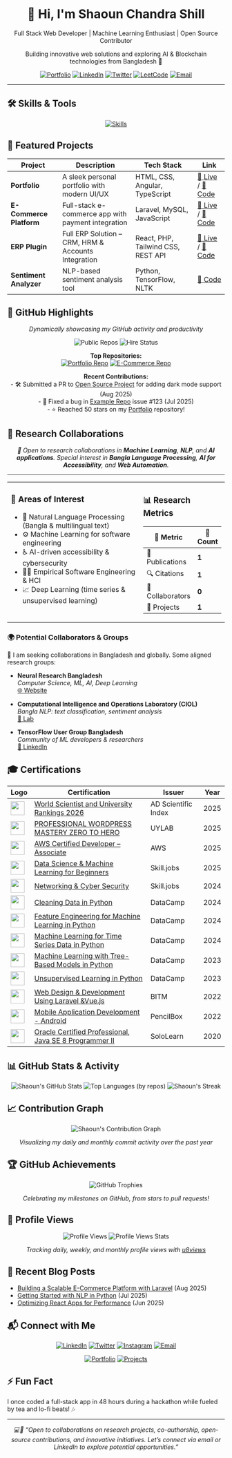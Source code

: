 <div align="center">
  <h1>👋 Hi, I'm Shaoun Chandra Shill</h1>
  <p>Full Stack Web Developer | Machine Learning Enthusiast | Open Source Contributor</p>
  <p>Building innovative web solutions and exploring AI & Blockchain technologies from Bangladesh 🚀</p>
  <a href="https://shaoun18.github.io/"><img src="https://img.shields.io/badge/Portfolio-FF5722?style=for-the-badge&logo=web&logoColor=white" alt="Portfolio"></a>
  <a href="https://www.linkedin.com/in/shaounchandrashill/"><img src="https://img.shields.io/badge/LinkedIn-0077B5?style=for-the-badge&logo=linkedin&logoColor=white" alt="LinkedIn"></a>
  <a href="https://twitter.com/shaoun_shill"><img src="https://img.shields.io/badge/Twitter-1DA1F2?style=for-the-badge&logo=twitter&logoColor=white" alt="Twitter"></a>
  <a href="https://leetcode.com/Shaoun20/"><img src="https://img.shields.io/badge/LeetCode-FFA116?style=for-the-badge&logo=leetcode&logoColor=white" alt="LeetCode"></a>
  <a href="mailto:shaoun@bitbirds.com"><img src="https://img.shields.io/badge/Email-D14836?style=for-the-badge&logo=gmail&logoColor=white" alt="Email"></a>
</div>

---

## 🛠️ Skills & Tools
<p align="center">
  <a href="https://skillicons.dev">
    <img src="https://skillicons.dev/icons?i=html,css,js,react,nodejs,python,php,laravel,mysql,postgres,git,vscode,figma,postman,sass,bootstrap,angular,typescript,tensorflow" alt="Skills" />
  </a>
</p>

## 🚀 Featured Projects
| Project | Description | Tech Stack | Link |
|---------|-------------|------------|------|
| **Portfolio** | A sleek personal portfolio with modern UI/UX | HTML, CSS, Angular, TypeScript | [🔗 Live](https://shaoun18.github.io/) / [📂 Code](https://github.com/Shaoun18/shaoun18.github.io) |
| **E-Commerce Platform** | Full-stack e-commerce app with payment integration | Laravel, MySQL, JavaScript | [🔗 Live](https://demo.graygrids.com/themes/shopgrids/) / [📂 Code](https://github.com/Shaoun18/Shopgrids-Ecommerce-Website) |
| **ERP Plugin** | Full ERP Solution – CRM, HRM & Accounts Integration | React, PHP, Tailwind CSS, REST API | [🔗 Live](https://wordpress.org/plugins/zetta-erp/) / [📂 Code](https://github.com/Shaoun18/WP_Erp/) |
| **Sentiment Analyzer** | NLP-based sentiment analysis tool | Python, TensorFlow, NLTK | [📂 Code](https://github.com/shaoun18/ml-sentiment) |

## 🌟 GitHub Highlights
<div align="center">
  <p><i>Dynamically showcasing my GitHub activity and productivity</i></p>
  <!-- <img src="https://raw.githubusercontent.com/shaoun18/shaoun18/main/metrics.github.highlights.svg" alt="GitHub Highlights" /> -->
  <img src="https://img.shields.io/badge/Public_Repositories-62-2B2B2B?style=for-the-badge" alt="Public Repos" />
  <img src="https://img.shields.io/badge/Available_for_Hire-Yes-1DA1F2?style=for-the-badge" alt="Hire Status" />
</div>
<p align="center">
  <b>Top Repositories:</b><br>
  <a href="https://github.com/shaoun18/shaoun18.github.io"><img src="https://github-readme-stats.vercel.app/api/pin/?username=shaoun18&repo=shaoun18.github.io&theme=dracula&hide_border=true" alt="Portfolio Repo" /></a>
  <a href="https://github.com/shaoun18/Shopgrids-Ecommerce-Website"><img src="https://github-readme-stats.vercel.app/api/pin/?username=shaoun18&repo=Shopgrids-Ecommerce-Website&theme=dracula&hide_border=true" alt="E-Commerce Repo" /></a>
</p>
<p align="center">
  <b>Recent Contributions:</b><br>
  - 🛠️ Submitted a PR to <a href="https://github.com/open-source-project/example">Open Source Project</a> for adding dark mode support (Aug 2025)<br>
  - 🐛 Fixed a bug in <a href="https://github.com/open-source-project/example">Example Repo</a> issue #123 (Jul 2025)<br>
  - ⭐ Reached 50 stars on my <a href="https://github.com/shaoun18/shaoun18.github.io">Portfolio</a> repository!
</p>


## 🔬 Research Collaborations  

<div align="center">
  <p><i>🤝 Open to research collaborations in <b>Machine Learning</b>, <b>NLP</b>, and <b>AI applications</b>.  
  Special interest in <b>Bangla Language Processing</b>, <b>AI for Accessibility</b>, and <b>Web Automation</b>.</i></p>
</div>

---

<table>
<tr>
<td width="100%" valign="top">

### 🌟 Areas of Interest
- 📝 Natural Language Processing (Bangla & multilingual text)  
- ⚙️ Machine Learning for software engineering  
- ♿ AI-driven accessibility & cybersecurity  
- 👩‍💻 Empirical Software Engineering & HCI  
- 📈 Deep Learning (time series & unsupervised learning)  

</td>
<td width="100%" valign="top">

### 📊 Research Metrics  

| 📌 Metric | 🔢 Count |
|-----------|----------|
| 📄 Publications | **1** |
| 🔍 Citations | **1** |
| 👥 Collaborators | **0** |
| 🧪 Projects | **1** |

</td>
</tr>
</table>


### 🌍 Potential Collaborators & Groups  

🔗 I am seeking collaborations in Bangladesh and globally. Some aligned research groups:  

- **Neural Research Bangladesh**  
  *Computer Science, ML, AI, Deep Learning*  
  [🌐 Website](https://www.neuralresearchbd.com/)

- **Computational Intelligence and Operations Laboratory (CIOL)**  
  *Bangla NLP: text classification, sentiment analysis*  
  [🔗 Lab](https://ciol-researchlab.github.io/)

- **TensorFlow User Group Bangladesh**  
  *Community of ML developers & researchers*  
  [💼 LinkedIn](https://www.linkedin.com/company/madncb)


## 🎓 Certifications
| Logo | Certification | Issuer | Year |
|------|---------------|--------|------|
| <img src="https://www.adscientificindex.com/assets/images/adscientificindex-logo-lite.png" width="32"/> | [World Scientist and University Rankings 2026](https://www.adscientificindex.com/scientist/shaoun-chandra-shill/6105866) | AD Scientific Index | 2025 |
| <img src="https://uylab.org/_next/static/media/uylab_logo.197a4be0.svg" width="32"/> | [PROFESSIONAL WORDPRESS MASTERY ZERO TO HERO](https://drive.google.com/file/d/1XLDNZTVtoYUz16zQlA2LOF4Zjti88iLT/view?usp=sharing) | UYLAB | 2025 |
| <img src="https://img.icons8.com/color/48/amazon-web-services.png" width="32"/> | [AWS Certified Developer – Associate](https://aws.amazon.com/certification/certified-developer-associate/) | AWS | 2025 |
| <img src="https://skill.jobs/images/skilljobscolor.png" width="32"/> | [Data Science & Machine Learning for Beginners](https://drive.google.com/file/d/1nckHtfo43CamhO0wZhklTBg31Y4GK7qs/view?usp=sharing) | Skill.jobs | 2025 |
| <img src="https://skill.jobs/images/skilljobscolor.png" width="32"/> | [Networking & Cyber Security](https://drive.google.com/file/d/1dDNKkDXojsRzX_ck5ITuHSjAzPp_GSho/view?usp=sharing) | Skill.jobs | 2024 |
| <img src="https://www.svgrepo.com/show/349332/datacamp.svg" width="32"/> | [Cleaning Data in Python](https://www.datacamp.com/completed/statement-of-accomplishment/course/a5d06a728dd2cca5e13e22486930a562366931e4) | DataCamp | 2024 |
| <img src="https://www.svgrepo.com/show/349332/datacamp.svg" width="32"/> | [Feature Engineering for Machine Learning in Python](https://www.datacamp.com/completed/statement-of-accomplishment/course/f14ff24d48e46e2a8ab417bdf9a4290619b6cf2f) | DataCamp | 2024 |
| <img src="https://www.svgrepo.com/show/349332/datacamp.svg" width="32"/> | [Machine Learning for Time Series Data in Python](https://www.datacamp.com/completed/statement-of-accomplishment/course/9c8625dfab820a35492f8e30527df35a26b37983) | DataCamp | 2024 |
| <img src="https://www.svgrepo.com/show/349332/datacamp.svg" width="32"/> | [Machine Learning with Tree-Based Models in Python](https://www.datacamp.com/completed/statement-of-accomplishment/course/844f1b12cdfe569c5926ddd79fa9b804170ece43) | DataCamp | 2023 |
| <img src="https://www.svgrepo.com/show/349332/datacamp.svg" width="32"/> | [Unsupervised Learning in Python](https://www.datacamp.com/completed/statement-of-accomplishment/course/cb1e128f8001381d3f15ec7f04c36f41a7e6f6c4) | DataCamp | 2023 |
| <img src="https://bitm.org.bd/storage/sites/0g5HsyGrInhhqXUoV8WtU5qtKkkqJg3MDYL4m92C.png" width="32"/> | [Web Design & Development Using Laravel &Vue.js](https://drive.google.com/file/d/1yZHr2WyzQCvxzPr1rQ_vTnQfis7sTJhB/view?usp=drive_link) | BITM | 2022 |
| <img src="https://pencilbox.edu.bd/frontend/assets/img/logo/logo.webp" width="32"/> | [Mobile Application Development - Android](https://drive.google.com/file/d/1oBeHoL8boLwHeHQ8piU165imn4cpIhJH/view?usp=sharing) | PencilBox | 2022 |
| <img src="https://img.icons8.com/color/48/java-coffee-cup-logo.png" width="32"/> | [Oracle Certified Professional, Java SE 8 Programmer II](https://www.sololearn.com/Certificate/CT-WAGRHCDF/pdf) | SoloLearn | 2020 |

## 📊 GitHub Stats & Activity
<div align="center">
  <img src="https://github-readme-stats.vercel.app/api?username=shaoun18&show_icons=true&theme=dracula&hide_border=true&include_all_commits=true" alt="Shaoun's GitHub Stats" />
  <img src="https://github-readme-stats.vercel.app/api/top-langs/?username=shaoun18&layout=compact&theme=dracula&hide_border=true&langs_count=8&size_weight=0&count_weight=1" alt="Top Languages (by repos)" />
  <img src="https://github-readme-streak-stats.herokuapp.com/?user=shaoun18&theme=dracula&hide_border=true&date_format=M%20j%5B,%20Y%5D" alt="Shaoun's Streak" />
</div>

## 📈 Contribution Graph
<div align="center">
  <img src="https://github-readme-activity-graph.vercel.app/graph?username=shaoun18&theme=dracula&hide_border=true&area=true" alt="Shaoun's Contribution Graph" />
</div>
<p align="center">
  <i>Visualizing my daily and monthly commit activity over the past year</i>
</p>

## 🏆 GitHub Achievements
<div align="center">
  <img src="https://github-profile-trophy.vercel.app/?username=shaoun18&theme=dracula&no-frame=true&margin-w=10&column=6" alt="GitHub Trophies" />
</div>
<p align="center">
  <i>Celebrating my milestones on GitHub, from stars to pull requests!</i>
</p>

## 👀 Profile Views
<div align="center">
  <img src="https://komarev.com/ghpvc/?username=shaoun18&style=flat-square&color=1DA1F2&label=Profile+Views" alt="Profile Views" />
  <img src="https://u8views.com/api/v1/github/profiles/63663261/views/day-week-month-total-count.svg" alt="Profile Views Stats" />
</div>
<p align="center">
  <i>Tracking daily, weekly, and monthly profile views with <a href="https://u8views.com/github/shaoun18">u8views</a></i>
</p>

## 📝 Recent Blog Posts
- [Building a Scalable E-Commerce Platform with Laravel](https://sites.google.com/view/programmershaoun/blog) (Aug 2025)
- [Getting Started with NLP in Python](https://sites.google.com/view/programmershaoun/blog) (Jul 2025)
- [Optimizing React Apps for Performance](https://sites.google.com/view/programmershaoun/blog) (Jun 2025)

## 📬 Connect with Me
<div align="center">
  <a href="https://www.linkedin.com/in/shaounchandrashill/"><img src="https://img.shields.io/badge/LinkedIn-0077B5?style=for-the-badge&logo=linkedin&logoColor=white" alt="LinkedIn"></a>
  <a href="https://twitter.com/shaoun_shill"><img src="https://img.shields.io/badge/Twitter-1DA1F2?style=for-the-badge&logo=twitter&logoColor=white" alt="Twitter"></a>
  <a href="https://www.instagram.com/shaounchandrashill/"><img src="https://img.shields.io/badge/Instagram-E4405F?style=for-the-badge&logo=instagram&logoColor=white" alt="Instagram"></a>
  <a href="mailto:cse.engrshaounchandrashill@tutanota.de"><img src="https://img.shields.io/badge/Email-D14836?style=for-the-badge&logo=gmail&logoColor=white" alt="Email"></a>
</div>
<p align="center">
  <a href="https://shaoun18.github.io/"><img src="https://img.shields.io/badge/Portfolio-FF5722?style=for-the-badge&logo=web&logoColor=white" alt="Portfolio"></a>
  <a href="https://github.com/shaoun18?tab=repositories"><img src="https://img.shields.io/badge/Explore_My_Projects-2B2B2B?style=for-the-badge&logo=github&logoColor=white" alt="Projects"></a>
</p>

## ⚡ Fun Fact
I once coded a full-stack app in 48 hours during a hackathon while fueled by tea and lo-fi beats! 🎶

---

<div align="center">
  <i>💻📩 “Open to collaborations on research projects, co-authorship, open-source contributions, and innovative initiatives. Let’s connect via email or LinkedIn to explore potential opportunities.”</i>
</div>
